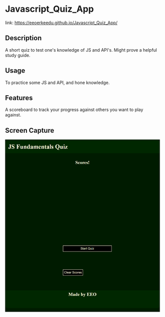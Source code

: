 # Javascript_Quiz_App

link: https://eeoerkeedu.github.io/Javascript_Quiz_App/

## Description

A short quiz to test one's knowledge of JS and API's. Might prove a helpful study guide.

## Usage

To practice some JS and API, and hone knowledge.

## Features

A scoreboard to track your progress against others you want to play against.

## Screen Capture

![img](./Assets/img/initial_page.PNG)
